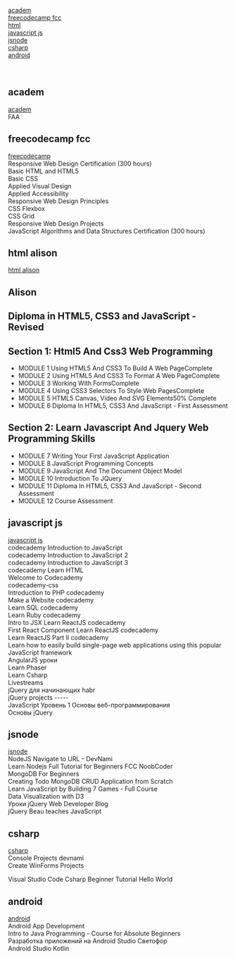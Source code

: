 [academ](#academ)  
[freecodecamp fcc](#freecodecamp-fcc)  
[html](#html-alison)  
[javascript js](#javascript-js)  
[jsnode](#jsnode)  
[csharp](#csharp)  
[android](#android)  
[](#)  
[](#)  
[](#)  

## academ
[academ](academ/README.md)  
FAA  


## freecodecamp fcc
[freecodecamp](fcc/readme.md)  
Responsive Web Design Certification (300 hours)  
Basic HTML and HTML5  
Basic CSS  
Applied Visual Design  
Applied Accessibility  
Responsive Web Design Principles  
CSS Flexbox  
CSS Grid  
Responsive Web Design Projects  
JavaScript Algorithms and Data Structures Certification (300 hours)  

## html alison
[html alison](html/README.md)  
## Alison
## Diploma in HTML5, CSS3 and JavaScript - Revised
## Section 1: Html5 And Css3 Web Programming
- MODULE 1 Using HTML5 And CSS3 To Build A Web PageComplete
- MODULE 2 Using HTML5 And CSS3 To Format A Web PageComplete
- MODULE 3 Working With FormsComplete
- MODULE 4 Using CSS3 Selectors To Style Web PagesComplete
- MODULE 5 HTML5 Canvas, Video And SVG Elements50% Complete
- MODULE 6 Diploma In HTML5, CSS3 And JavaScript - First Assessment
## Section 2: Learn Javascript And Jquery Web Programming Skills
- MODULE 7 Writing Your First JavaScript Application
- MODULE 8 JavaScript Programming Concepts
- MODULE 9 JavaScript And The Document Object Model
- MODULE 10 Introduction To JQuery
- MODULE 11 Diploma In HTML5, CSS3 And JavaScript - Second Assessment
- MODULE 12 Course Assessment

## javascript js
[javascript js](https://github.com/mlapinm/jnotebook/blob/master/js/readme.md)  
codecademy Introduction to JavaScript  
codecademy Introduction to JavaScript 2  
codecademy Introduction to JavaScript 3  
codecademy Learn HTML  
Welcome to Codecademy  
codecademy-css  
Introduction to PHP codecademy  
Make a Website codecademy  
Learn SQL codecademy  
Learn Ruby codecademy  
Intro to JSX Learn ReactJS codecademy  
First React Component Learn ReactJS codecademy  
Learn ReactJS Part II codecademy  
Learn how to easily build single-page web applications using this popular JavaScript framework  
AngularJS уроки  
Learn Phaser  
Learn Csharp  
Livestreams  
jQuery для начинающих habr  
jQuery projects -----  
JavaScript Уровень 1 Основы веб-программирования  
Основы jQuery  

## jsnode
[jsnode](./jsnode/README.md)  
NodeJS Navigate to URL - DevNami  
Learn Nodejs Full Tutorial for Beginners FCC NoobCoder  
MongoDB For Beginners  
Creating Todo MongoDB CRUD Application from Scratch  
Learn JavaScript by Building 7 Games - Full Course  
Data Visualization with D3  
Уроки jQuery Web Developer Blog  
jQuery Beau teaches JavaScript  
## csharp
[csharp](./csharp/README.md)  
Console Projects devnami  
Create WinForms Projects  
  
Visual Studio Code Csharp Beginner Tutorial Hello World   
## android
[android](./android/readme.md)  
Android App Development  
Intro to Java Programming - Course for Absolute Beginners  
Разработка приложений на Android Studio Светофор  
Android Studio Kotlin    
## 
[]()  
  
## 
[]()  
  
## 
[]()  
